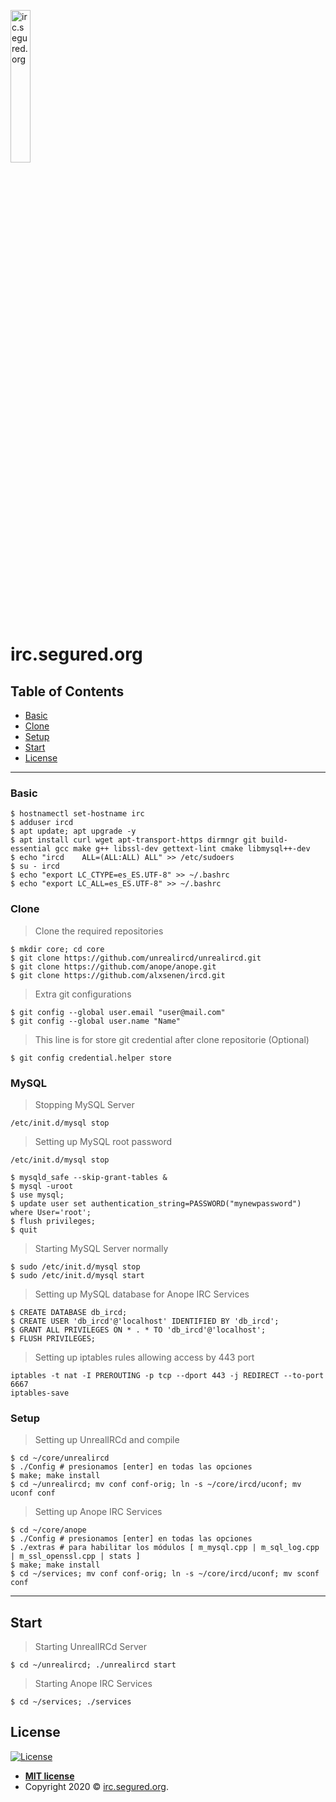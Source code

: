 <a href="http://webchat.segured.org"><img src="https://zulipchat.com/static/images/integrations/logos/irc.svg" align="center" width="25%" height="auto" title="irc.segured.org" alt="irc.segured.org"></a>

<!-- [![FVCproductions](https://avatars1.githubusercontent.com/u/4284691?v=3&s=200)](http://fvcproductions.com) -->

# irc.segured.org

## Table of Contents

- [Basic](#basic)
- [Clone](#clone)
- [Setup](#setup)
- [Start](#start)
- [License](#license)

---

### Basic

```shell
$ hostnamectl set-hostname irc
$ adduser ircd
$ apt update; apt upgrade -y
$ apt install curl wget apt-transport-https dirmngr git build-essential gcc make g++ libssl-dev gettext-lint cmake libmysql++-dev
$ echo "ircd	ALL=(ALL:ALL) ALL" >> /etc/sudoers
$ su - ircd
$ echo "export LC_CTYPE=es_ES.UTF-8" >> ~/.bashrc 
$ echo "export LC_ALL=es_ES.UTF-8" >> ~/.bashrc
```

### Clone

> Clone the required repositories

```shell
$ mkdir core; cd core
$ git clone https://github.com/unrealircd/unrealircd.git
$ git clone https://github.com/anope/anope.git
$ git clone https://github.com/alxsenen/ircd.git
```

> Extra git configurations

```shell
$ git config --global user.email "user@mail.com"
$ git config --global user.name "Name"
```
> This line is for store git credential after clone repositorie (Optional)

```shell
$ git config credential.helper store
```

### MySQL

> Stopping MySQL Server

```shel
/etc/init.d/mysql stop
```
> Setting up MySQL root password

```shel
/etc/init.d/mysql stop

$ mysqld_safe --skip-grant-tables &
$ mysql -uroot
$ use mysql;
$ update user set authentication_string=PASSWORD("mynewpassword") where User='root';
$ flush privileges;
$ quit
```

> Starting MySQL Server normally

```shell
$ sudo /etc/init.d/mysql stop
$ sudo /etc/init.d/mysql start
```

> Setting up MySQL database for Anope IRC Services

```shell
$ CREATE DATABASE db_ircd;
$ CREATE USER 'db_ircd'@'localhost' IDENTIFIED BY 'db_ircd';
$ GRANT ALL PRIVILEGES ON * . * TO 'db_ircd'@'localhost';
$ FLUSH PRIVILEGES;
```

> Setting up iptables rules allowing access by 443 port

```shell
iptables -t nat -I PREROUTING -p tcp --dport 443 -j REDIRECT --to-port 6667
iptables-save
```

### Setup

> Setting up UnrealIRCd and compile

```shell
$ cd ~/core/unrealircd
$ ./Config # presionamos [enter] en todas las opciones
$ make; make install
$ cd ~/unrealircd; mv conf conf-orig; ln -s ~/core/ircd/uconf; mv uconf conf
```

> Setting up Anope IRC Services

```shell
$ cd ~/core/anope
$ ./Config # presionamos [enter] en todas las opciones
$ ./extras # para habilitar los módulos [ m_mysql.cpp | m_sql_log.cpp | m_ssl_openssl.cpp | stats ]
$ make; make install
$ cd ~/services; mv conf conf-orig; ln -s ~/core/ircd/uconf; mv sconf conf
```

---

## Start

> Starting UnrealIRCd Server

```shell
$ cd ~/unrealircd; ./unrealircd start
```

> Starting Anope IRC Services

```shell
$ cd ~/services; ./services
```

## License

[![License](http://img.shields.io/:license-mit-blue.svg?style=flat-square)](http://badges.mit-license.org)

- **[MIT license](http://opensource.org/licenses/mit-license.php)**
- Copyright 2020 © <a href="http://fvcproductions.com" target="_blank">irc.segured.org</a>.


